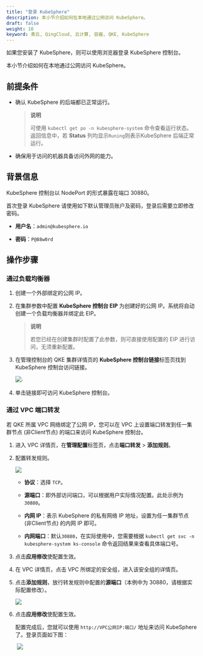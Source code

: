 ```yaml
---
title: "登录 KubeSphere"
description: 本小节介绍如何在本地通过公网访问 KubeSphere。
draft: false
weight: 10
keyword: 青云, QingCloud, 云计算, 容器, QKE, KubeSphere
---
```


如果您安装了 KubeSphere，则可以使用浏览器登录 KubeSphere 控制台。

本小节介绍如何在本地通过公网访问 KubeSphere。

## 前提条件

- 确认 KubeSphere 的后端都已正常运行。

  > **说明**
  >
  > 可使用 `kubectl get po -n kubesphere-system`	命令查看运行状态。返回信息中，若 **Status** 列均显示`Runing`则表示KubeSphere 后端正常运行。

- 确保用于访问的机器具备访问外网的能力。

## 背景信息

KubeSphere 控制台以 NodePort 的形式暴露在端口 30880。

首次登录 KubeSphere 请使用如下默认管理员账户及密码，登录后需要立即修改密码。

- **用户名**：`admin@kubesphere.io`

- **密码**：`P@88w0rd`

## 操作步骤

### 通过负载均衡器

1. 创建一个外部绑定的公网 IP。

2. 在集群参数中配置 **KubeSphere 控制台 EIP** 为创建好的公网 IP。系统将自动创建一个负载均衡器并绑定此 EIP。

   > **说明**
   >
   > 若您已经在创建集群时配置了此参数，则可直接使用配置的 EIP 进行访问，无须重新配置。

3. 在管理控制台的 QKE 集群详情页的 **KubeSphere 控制台链接**标签页找到 KubeSphere 控制台访问链接。

   ![](../../../_images/ks-console-url-display.png)·	

4. 单击链接即可访问 KubeSphere 控制台。

### 通过 VPC 端口转发

若 QKE 所属 VPC 网络绑定了公网 IP，您可以在 VPC 上设置端口转发到任一集群节点 (非Client节点) 的端口来访问 KubeSphere 控制台。

1. 进入 VPC 详情页，在**管理配置**标签页，点击**端口转发** > **添加规则**。

2. 配置转发规则。

   ![](../../../_images/kubesphere-port-forward.png)

   - **协议**：选择 `TCP`。

   - **源端口**：即外部访问端口，可以根据用户实际情况配置。此处示例为 `30880`。

   - **内网 IP**：表示 KubeSphere 的私有网络 IP 地址，设置为任一集群节点 (非Client节点) 的内网 IP 即可。

   - **内网端口**：默认`30880`，在实际使用中，您需要根据 `kubectl get svc -n kubesphere-system ks-console` 命令返回结果来查看具体端口号。

3. 点击**应用修改**使配置生效。

4. 在 VPC 详情页，点击 VPC 所绑定的安全组，进入该安全组的详情页。

5. 点击**添加规则**，放行转发规则中配置的**源端口**（本例中为 30880，请根据实际配置修改）。

   ![](../../../_images/kubesphere-firewall-rule.png)

6. 点击**应用修改**使配置生效。

   配置完成后，您就可以使用 `http://VPC公网IP:端口/` 地址来访问 KubeSphere 了。登录页面如下图：

   ​	![](../../../_images/kubesphere-login.png)


